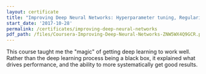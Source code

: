 ```yaml
---
layout: certificate
title: "Improving Deep Neural Networks: Hyperparameter tuning, Regularization and Optimization"
start_date: '2017-10-28'
permalink: /certificates/improving-deep-neural-networks
pdf_path: /files/Coursera-Improving-Deep-Neural-Networks-ZNW5WX4Q9GCR.pdf
---
```


This course taught me the "magic" of getting deep learning to work well. Rather than the deep learning process being a black box, it explained what drives performance, and the ability to more systematically get good results. 
